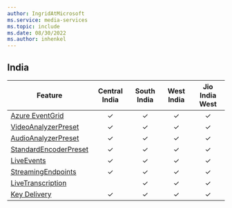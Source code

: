 ```yaml
---
author: IngridAtMicrosoft
ms.service: media-services
ms.topic: include
ms.date: 08/30/2022
ms.author: inhenkel
---
```


<!--Feature availability in region-->
## India

| Feature | Central India | South India | West India | Jio India West |
| --- | :---: | :---: | :---: | :---:|
| [Azure EventGrid](../monitoring/reacting-to-media-services-events.md) |&#10003;|&#10003;|&#10003;|&#10003;|
| [VideoAnalyzerPreset](../analyze-video-audio-files-concept.md)        |&#10003;|&#10003;|&#10003;|&#10003;|
| [AudioAnalyzerPreset](../analyze-video-audio-files-concept.md)        |&#10003;|&#10003;|&#10003;|&#10003;|
| [StandardEncoderPreset](../encode-concept.md)                         |&#10003;|&#10003;|&#10003;|&#10003;|
| [LiveEvents](../stream-live-streaming-concept.md)                     |&#10003;|&#10003;|&#10003;|&#10003;|
| [StreamingEndpoints](../stream-streaming-endpoint-concept.md)         |&#10003;| &#10003;|&#10003;|&#10003;|
| [LiveTranscription](../live-event-live-transcription-how-to.md)       |<!--Central-->|&#10003;|&#10003;|&#10003;|
| [Key Delivery](../drm-content-protection-concept.md)                  |&#10003;|&#10003;|&#10003;|&#10003;|
